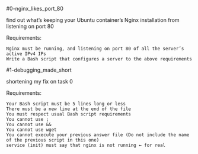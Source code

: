 #0-nginx_likes_port_80

  find out what’s keeping your Ubuntu container’s Nginx installation from listening on port 80

Requirements:

    Nginx must be running, and listening on port 80 of all the server’s active IPv4 IPs
    Write a Bash script that configures a server to the above requirements
    
 #1-debugging_made_short 
 
   shortening my fix on task 0
   
   Requirements:

    Your Bash script must be 5 lines long or less
    There must be a new line at the end of the file
    You must respect usual Bash script requirements
    You cannot use ;
    You cannot use &&
    You cannot use wget
    You cannot execute your previous answer file (Do not include the name of the previous script in this one)
    service (init) must say that nginx is not running ← for real

